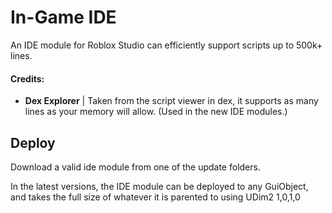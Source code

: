 # In-Game IDE

An IDE module for Roblox Studio can efficiently support scripts up to 500k+ lines.

#### Credits:
- **Dex Explorer** | Taken from the script viewer in dex, it supports as many lines as your memory will allow. (Used in the new IDE modules.)
    
## Deploy

Download a valid ide module from one of the update folders.

In the latest versions, the IDE module can be deployed to any GuiObject, and takes the full size of whatever it is parented to using UDim2 1,0,1,0
